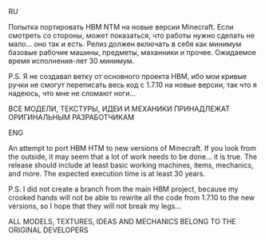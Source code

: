 RU

Попытка портировать HBM NTM на новые версии Minecraft.
Если смотреть со стороны, может показаться, что работы нужно сделать не мало...
оно так и есть.
Релиз должен включать в себя как минимум базовые рабочие машины, предметы, маханники и прочее.
Ожидаемое время исполнения-лет 30 минимум.

P.S. Я не создавал ветку от основного проекта HBM, ибо мои кривые ручки не смогут переписать весь код с 1.7.10 на новые версии, так что я надеюсь, что мне не сломают ноги...

ВСЕ МОДЕЛИ, ТЕКСТУРЫ, ИДЕИ И МЕХАНИКИ ПРИНАДЛЕЖАТ ОРИГИНАЛЬНЫМ РАЗРАБОТЧИКАМ

ENG

An attempt to port HBM HTM to new versions of Minecraft.
If you look from the outside, it may seem that a lot of work needs to be done...
it is true.
The release should include at least basic working machines, items, mechanics, and more.
The expected execution time is at least 30 years.

P.S. I did not create a branch from the main HBM project, because my crooked hands will not be able to rewrite all the code from 1.7.10 to the new versions, so I hope that they will not break my legs...

ALL MODELS, TEXTURES, IDEAS AND MECHANICS BELONG TO THE ORIGINAL DEVELOPERS